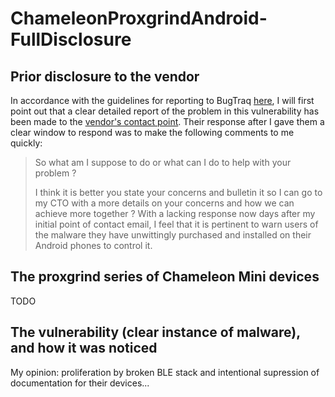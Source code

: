 # ChameleonProxgrindAndroid-FullDisclosure

## Prior disclosure to the vendor

In accordance with the guidelines for reporting to BugTraq [here](https://www.securityfocus.com/archive/1/description#0.1.8), I will first point out that a clear detailed report of the problem in this vulnerability has been made to the [vendor's contact point](mailto:dennis@rfidresearchgroup.com). Their response after I gave them a clear window to respond was to make the following comments to me quickly:
>So what am I suppose to do or what can I do to help with your problem ?
>
>I think it is better you state your concerns and bulletin it so I can go to my CTO with a more details on your concerns and how we can achieve more together ?
With a lacking response now days after my initial point of contact email, I feel that it is pertinent to warn users of the malware they have unwittingly purchased and installed on their Android phones to control it. 

## The proxgrind series of Chameleon Mini devices

TODO

## The vulnerability (clear instance of malware), and how it was noticed


My opinion: proliferation by broken BLE stack and intentional supression of documentation for their devices... 

